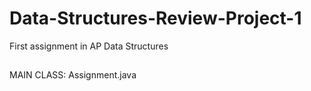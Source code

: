 # Data-Structures-Review-Project-1
First assignment in AP Data Structures

##
MAIN CLASS: Assignment.java
